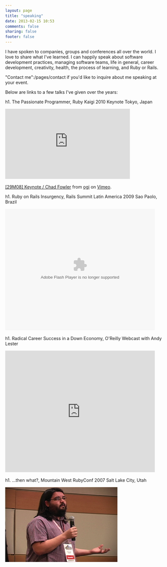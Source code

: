 ```yaml
---
layout: page
title: "speaking"
date: 2013-02-15 10:53
comments: false
sharing: false
footer: false
---
```


I have spoken to companies, groups and conferences all over the world.  I love to share what I've learned.  I can happily speak about software development practices, managing software teams, life in general, career development, creativity, health, the process of learning, and Ruby or Rails.

"Contact me":/pages/contact if you'd like to inquire about me speaking at your event.

Below are links to a few talks I've given over the years:

h1. The Passionate Programmer, Ruby Kaigi 2010 Keynote
Tokyo, Japan

<iframe src="http://player.vimeo.com/video/14571560" width="400" height="225" frameborder="0"></iframe><p><a href="http://vimeo.com/14571560">[29M08] Keynote / Chad Fowler</a> from <a href="http://vimeo.com/iogi">ogi</a> on <a href="http://vimeo.com">Vimeo</a>.</p>

h1. Ruby on Rails Insurgency, Rails Summit Latin America 2009
Sao Paolo, Brazil

<embed src="http://blip.tv/play/hOdBgafTGwI" type="application/x-shockwave-flash" width="480" height="390" allowscriptaccess="always" allowfullscreen="true"></embed>

h1. Radical Career Success in a Down Economy, O'Reilly Webcast with Andy Lester

<iframe title="YouTube video player" width="480" height="390" src="http://www.youtube.com/embed/YsB0ZluMYCc" frameborder="0" allowfullscreen></iframe>

h1. ...then what?, Mountain West RubyConf 2007
Salt Lake City, Utah

<a href="http://mtnwestrubyconf2007.confreaks.com/videos/keynote_300kbps_xvid_32kbps_mono_audio_480x360.avi"><img src="/images/speaking/mwrc.png"/></a>




